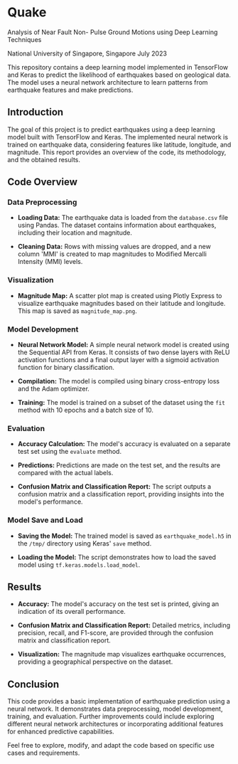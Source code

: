 # Quake
Analysis of Near Fault Non- Pulse Ground Motions using Deep Learning Techniques

National University of Singapore, Singapore July 2023

This repository contains a deep learning model implemented in TensorFlow and Keras to predict the likelihood of earthquakes based on geological data. The model uses a neural network architecture to learn patterns from earthquake features and make predictions.

## Introduction

The goal of this project is to predict earthquakes using a deep learning model built with TensorFlow and Keras. The implemented neural network is trained on earthquake data, considering features like latitude, longitude, and magnitude. This report provides an overview of the code, its methodology, and the obtained results.

## Code Overview

### Data Preprocessing

- **Loading Data:** The earthquake data is loaded from the `database.csv` file using Pandas. The dataset contains information about earthquakes, including their location and magnitude.
  
- **Cleaning Data:** Rows with missing values are dropped, and a new column 'MMI' is created to map magnitudes to Modified Mercalli Intensity (MMI) levels.

### Visualization

- **Magnitude Map:** A scatter plot map is created using Plotly Express to visualize earthquake magnitudes based on their latitude and longitude. This map is saved as `magnitude_map.png`.

### Model Development

- **Neural Network Model:** A simple neural network model is created using the Sequential API from Keras. It consists of two dense layers with ReLU activation functions and a final output layer with a sigmoid activation function for binary classification.

- **Compilation:** The model is compiled using binary cross-entropy loss and the Adam optimizer.

- **Training:** The model is trained on a subset of the dataset using the `fit` method with 10 epochs and a batch size of 10.

### Evaluation

- **Accuracy Calculation:** The model's accuracy is evaluated on a separate test set using the `evaluate` method.

- **Predictions:** Predictions are made on the test set, and the results are compared with the actual labels.

- **Confusion Matrix and Classification Report:** The script outputs a confusion matrix and a classification report, providing insights into the model's performance.

### Model Save and Load

- **Saving the Model:** The trained model is saved as `earthquake_model.h5` in the `/tmp/` directory using Keras' `save` method.

- **Loading the Model:** The script demonstrates how to load the saved model using `tf.keras.models.load_model`.

## Results

- **Accuracy:** The model's accuracy on the test set is printed, giving an indication of its overall performance.

- **Confusion Matrix and Classification Report:** Detailed metrics, including precision, recall, and F1-score, are provided through the confusion matrix and classification report.

- **Visualization:** The magnitude map visualizes earthquake occurrences, providing a geographical perspective on the dataset.

## Conclusion

This code provides a basic implementation of earthquake prediction using a neural network. It demonstrates data preprocessing, model development, training, and evaluation. Further improvements could include exploring different neural network architectures or incorporating additional features for enhanced predictive capabilities.

Feel free to explore, modify, and adapt the code based on specific use cases and requirements.
